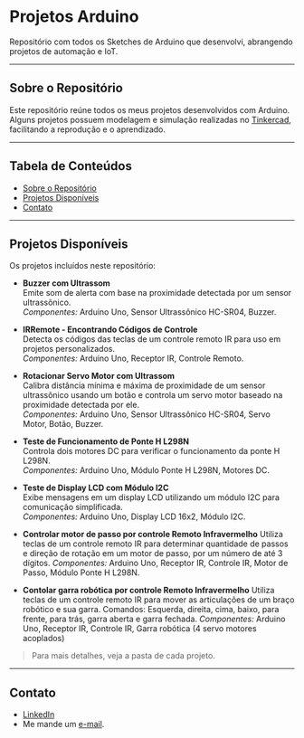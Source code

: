 
# Projetos Arduino  
Repositório com todos os Sketches de Arduino que desenvolvi, abrangendo projetos de automação e IoT.

---

## Sobre o Repositório  
Este repositório reúne todos os meus projetos desenvolvidos com Arduino. Alguns projetos possuem modelagem e simulação realizadas no [Tinkercad](https://www.tinkercad.com/), facilitando a reprodução e o aprendizado.

---

## Tabela de Conteúdos  
- [Sobre o Repositório](#sobre-o-repositório)   
- [Projetos Disponíveis](#projetos-disponíveis)   
- [Contato](#contato)

---

## Projetos Disponíveis  
Os projetos incluídos neste repositório:  

- **Buzzer com Ultrassom**  
  Emite som de alerta com base na proximidade detectada por um sensor ultrassônico.  
  *Componentes:* Arduino Uno, Sensor Ultrassônico HC-SR04, Buzzer.

- **IRRemote - Encontrando Códigos de Controle**  
  Detecta os códigos das teclas de um controle remoto IR para uso em projetos personalizados.  
  *Componentes:* Arduino Uno, Receptor IR, Controle Remoto.

- **Rotacionar Servo Motor com Ultrassom**  
  Calibra distância mínima e máxima de proximidade de um sensor ultrassônico usando um botão e controla um servo motor baseado na proximidade detectada por ele.  
  *Componentes:* Arduino Uno, Sensor Ultrassônico HC-SR04, Servo Motor, Botão, Buzzer.

- **Teste de Funcionamento de Ponte H L298N**  
  Controla dois motores DC para verificar o funcionamento da ponte H L298N.  
  *Componentes:* Arduino Uno, Módulo Ponte H L298N, Motores DC.

- **Teste de Display LCD com Módulo I2C**  
  Exibe mensagens em um display LCD utilizando um módulo I2C para comunicação simplificada.  
  *Componentes:* Arduino Uno, Display LCD 16x2, Módulo I2C.  

- **Controlar motor de passo por controle Remoto Infravermelho**
  Utiliza teclas de um controle remoto IR para determinar quantidade de passos e direção de rotação em um motor de passo, por um número de até 3 dígitos.
  *Componentes:* Arduino Uno, Receptor IR, Controle IR, Motor de Passo, Módulo Ponte H L298N.

- **Contolar garra robótica por controle Remoto Infravermelho**
  Utiliza teclas de um controle remoto IR para mover as articulações de um braço robótico e sua garra. Comandos: Esquerda, direita, cima, baixo, para frente, para trás, garra aberta e garra fechada.
  *Componentes:* Arduino Uno, Receptor IR, Controle IR, Garra robótica (4 servo motores acoplados)

> Para mais detalhes, veja a pasta de cada projeto.  

---

## Contato  
- [LinkedIn](https://www.linkedin.com/in/viniciusleoni/)
- Me mande um [e-mail](mailto:viniciuslg@dcc.ufrj.br?subject=Reposit%C3%B3rio%20de%20projetos%20Arduino%20no%20GitHub).  
